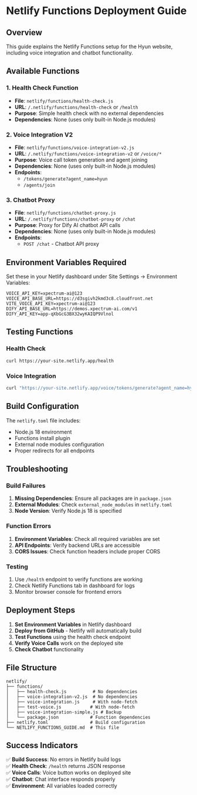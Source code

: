 # Netlify Functions Deployment Guide

## Overview
This guide explains the Netlify Functions setup for the Hyun website, including voice integration and chatbot functionality.

## Available Functions

### 1. Health Check Function
- **File**: `netlify/functions/health-check.js`
- **URL**: `/.netlify/functions/health-check` or `/health`
- **Purpose**: Simple health check with no external dependencies
- **Dependencies**: None (uses only built-in Node.js modules)

### 2. Voice Integration V2
- **File**: `netlify/functions/voice-integration-v2.js`
- **URL**: `/.netlify/functions/voice-integration-v2` or `/voice/*`
- **Purpose**: Voice call token generation and agent joining
- **Dependencies**: None (uses only built-in Node.js modules)
- **Endpoints**:
  - `/tokens/generate?agent_name=hyun`
  - `/agents/join`

### 3. Chatbot Proxy
- **File**: `netlify/functions/chatbot-proxy.js`
- **URL**: `/.netlify/functions/chatbot-proxy` or `/chat`
- **Purpose**: Proxy for Dify AI chatbot API calls
- **Dependencies**: None (uses only built-in Node.js modules)
- **Endpoints**:
  - `POST /chat` - Chatbot API proxy

## Environment Variables Required

Set these in your Netlify dashboard under Site Settings → Environment Variables:

```
VOICE_API_KEY=xpectrum-ai@123
VOICE_API_BASE_URL=https://d3sgivh2kmd3c8.cloudfront.net
VITE_VOICE_API_KEY=xpectrum-ai@123
DIFY_API_BASE_URL=https://demos.xpectrum-ai.com/v1
DIFY_API_KEY=app-qXbGcG3BX32wyKAIQP9Vlnol
```

## Testing Functions

### Health Check
```bash
curl https://your-site.netlify.app/health
```

### Voice Integration
```bash
curl "https://your-site.netlify.app/voice/tokens/generate?agent_name=hyun"
```

## Build Configuration

The `netlify.toml` file includes:
- Node.js 18 environment
- Functions install plugin
- External node modules configuration
- Proper redirects for all endpoints

## Troubleshooting

### Build Failures
1. **Missing Dependencies**: Ensure all packages are in `package.json`
2. **External Modules**: Check `external_node_modules` in `netlify.toml`
3. **Node Version**: Verify Node.js 18 is specified

### Function Errors
1. **Environment Variables**: Check all required variables are set
2. **API Endpoints**: Verify backend URLs are accessible
3. **CORS Issues**: Check function headers include proper CORS

### Testing
1. Use `/health` endpoint to verify functions are working
2. Check Netlify Functions tab in dashboard for logs
3. Monitor browser console for frontend errors

## Deployment Steps

1. **Set Environment Variables** in Netlify dashboard
2. **Deploy from GitHub** - Netlify will automatically build
3. **Test Functions** using the health check endpoint
4. **Verify Voice Calls** work on the deployed site
5. **Check Chatbot** functionality

## File Structure

```
netlify/
├── functions/
│   ├── health-check.js          # No dependencies
│   ├── voice-integration-v2.js  # No dependencies
│   ├── voice-integration.js     # With node-fetch
│   ├── test-voice.js           # With node-fetch
│   ├── voice-integration-simple.js # Backup
│   └── package.json            # Function dependencies
├── netlify.toml                # Build configuration
└── NETLIFY_FUNCTIONS_GUIDE.md  # This file
```

## Success Indicators

✅ **Build Success**: No errors in Netlify build logs  
✅ **Health Check**: `/health` returns JSON response  
✅ **Voice Calls**: Voice button works on deployed site  
✅ **Chatbot**: Chat interface responds properly  
✅ **Environment**: All variables loaded correctly

